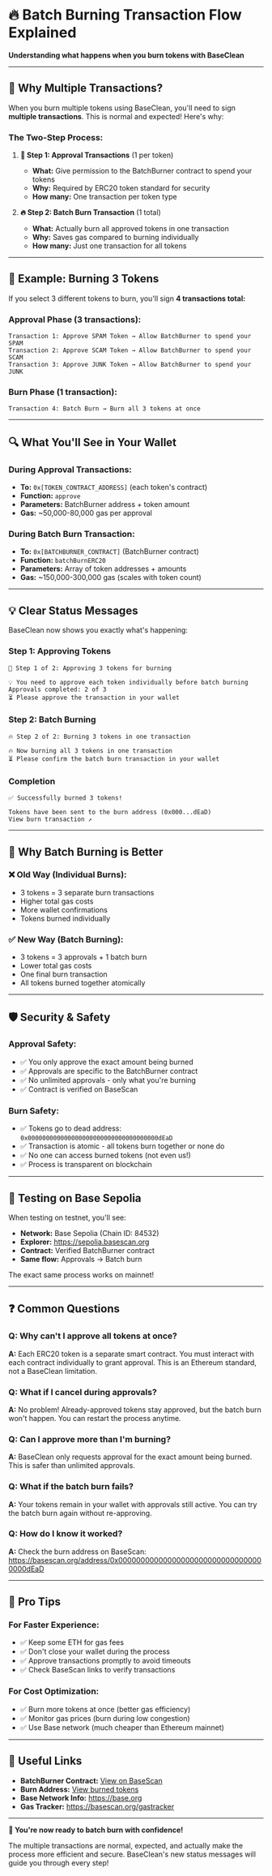 # 🔥 Batch Burning Transaction Flow Explained

**Understanding what happens when you burn tokens with BaseClean**

---

## 🎯 **Why Multiple Transactions?**

When you burn multiple tokens using BaseClean, you'll need to sign **multiple transactions**. This is normal and expected! Here's why:

### **The Two-Step Process:**

1. **🔐 Step 1: Approval Transactions** (1 per token)
   - **What:** Give permission to the BatchBurner contract to spend your tokens
   - **Why:** Required by ERC20 token standard for security
   - **How many:** One transaction per token type

2. **🔥 Step 2: Batch Burn Transaction** (1 total)
   - **What:** Actually burn all approved tokens in one transaction
   - **Why:** Saves gas compared to burning individually
   - **How many:** Just one transaction for all tokens

---

## 📝 **Example: Burning 3 Tokens**

If you select 3 different tokens to burn, you'll sign **4 transactions total:**

### **Approval Phase (3 transactions):**
```
Transaction 1: Approve SPAM Token → Allow BatchBurner to spend your SPAM
Transaction 2: Approve SCAM Token → Allow BatchBurner to spend your SCAM  
Transaction 3: Approve JUNK Token → Allow BatchBurner to spend your JUNK
```

### **Burn Phase (1 transaction):**
```
Transaction 4: Batch Burn → Burn all 3 tokens at once
```

---

## 🔍 **What You'll See in Your Wallet**

### **During Approval Transactions:**
- **To:** `0x[TOKEN_CONTRACT_ADDRESS]` (each token's contract)
- **Function:** `approve`
- **Parameters:** BatchBurner address + token amount
- **Gas:** ~50,000-80,000 gas per approval

### **During Batch Burn Transaction:**
- **To:** `0x[BATCHBURNER_CONTRACT]` (BatchBurner contract)
- **Function:** `batchBurnERC20`
- **Parameters:** Array of token addresses + amounts
- **Gas:** ~150,000-300,000 gas (scales with token count)

---

## 💡 **Clear Status Messages**

BaseClean now shows you exactly what's happening:

### **Step 1: Approving Tokens**
```
🔐 Step 1 of 2: Approving 3 tokens for burning

💡 You need to approve each token individually before batch burning
Approvals completed: 2 of 3
⏳ Please approve the transaction in your wallet
```

### **Step 2: Batch Burning**
```
🔥 Step 2 of 2: Burning 3 tokens in one transaction

🔥 Now burning all 3 tokens in one transaction
⏳ Please confirm the batch burn transaction in your wallet
```

### **Completion**
```
✅ Successfully burned 3 tokens!

Tokens have been sent to the burn address (0x000...dEaD)
View burn transaction ↗
```

---

## 🚀 **Why Batch Burning is Better**

### **❌ Old Way (Individual Burns):**
- 3 tokens = 3 separate burn transactions
- Higher total gas costs
- More wallet confirmations
- Tokens burned individually

### **✅ New Way (Batch Burning):**
- 3 tokens = 3 approvals + 1 batch burn
- Lower total gas costs
- One final burn transaction
- All tokens burned together atomically

---

## 🛡️ **Security & Safety**

### **Approval Safety:**
- ✅ You only approve the exact amount being burned
- ✅ Approvals are specific to the BatchBurner contract
- ✅ No unlimited approvals - only what you're burning
- ✅ Contract is verified on BaseScan

### **Burn Safety:**
- ✅ Tokens go to dead address: `0x000000000000000000000000000000000000dEaD`
- ✅ Transaction is atomic - all tokens burn together or none do
- ✅ No one can access burned tokens (not even us!)
- ✅ Process is transparent on blockchain

---

## 🧪 **Testing on Base Sepolia**

When testing on testnet, you'll see:

- **Network:** Base Sepolia (Chain ID: 84532)
- **Explorer:** https://sepolia.basescan.org
- **Contract:** Verified BatchBurner contract
- **Same flow:** Approvals → Batch burn

The exact same process works on mainnet!

---

## ❓ **Common Questions**

### **Q: Why can't I approve all tokens at once?**
**A:** Each ERC20 token is a separate smart contract. You must interact with each contract individually to grant approval. This is an Ethereum standard, not a BaseClean limitation.

### **Q: What if I cancel during approvals?**
**A:** No problem! Already-approved tokens stay approved, but the batch burn won't happen. You can restart the process anytime.

### **Q: Can I approve more than I'm burning?**
**A:** BaseClean only requests approval for the exact amount being burned. This is safer than unlimited approvals.

### **Q: What if the batch burn fails?**
**A:** Your tokens remain in your wallet with approvals still active. You can try the batch burn again without re-approving.

### **Q: How do I know it worked?**
**A:** Check the burn address on BaseScan: https://basescan.org/address/0x000000000000000000000000000000000000dEaD

---

## 🎯 **Pro Tips**

### **For Faster Experience:**
- ✅ Keep some ETH for gas fees
- ✅ Don't close your wallet during the process
- ✅ Approve transactions promptly to avoid timeouts
- ✅ Check BaseScan links to verify transactions

### **For Cost Optimization:**
- ✅ Burn more tokens at once (better gas efficiency)
- ✅ Monitor gas prices (burn during low congestion)
- ✅ Use Base network (much cheaper than Ethereum mainnet)

---

## 🔗 **Useful Links**

- **BatchBurner Contract:** [View on BaseScan](https://basescan.org/address/[CONTRACT_ADDRESS])
- **Burn Address:** [View burned tokens](https://basescan.org/address/0x000000000000000000000000000000000000dEaD)
- **Base Network Info:** https://base.org
- **Gas Tracker:** https://basescan.org/gastracker

---

**🎉 You're now ready to batch burn with confidence!**

The multiple transactions are normal, expected, and actually make the process more efficient and secure. BaseClean's new status messages will guide you through every step! 